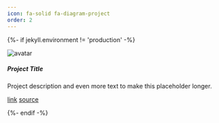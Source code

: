 ```yaml
---
icon: fa-solid fa-diagram-project
order: 2
---
```


<section class="projects" id="projects">

{%- if jekyll.environment != 'production' -%}

<div class="card categories mb-3" style="max-width: 540px;">
  <div class="row g-0 flex-md-row">

  <div class="col-md-4">
    <img class="card-img preview-img mt-0 px-1 py-3" src="/inventory-test.gif?updatedAt=1742350060048" alt="avatar" onerror="this.style.display='none'">
  </div>

  <div class="col-md-8">
    <div class="card-header d-flex justify-content-between hide-border-bottom">
      <h5 class="card-title header m-0">
      Project Title
      </h5>
    </div>
    <div class="card-body">
    <p class="card-text ">
    Project description and even more text to make this placeholder longer.
    </p>
    <a href="#" class="card-link">link</a>
    <a href="#" class="card-link">source</a>
    </div>
  </div>

  </div>
</div>

{%- endif -%}

</section>
